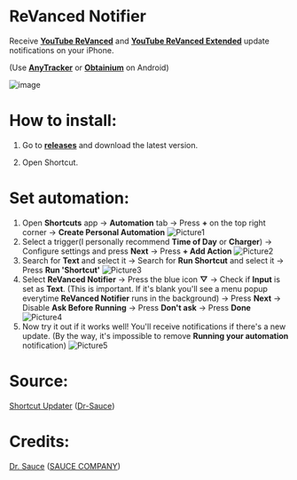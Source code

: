 # ReVanced Notifier
Receive [**YouTube ReVanced**](https://dev.revanced.app/) and [**YouTube ReVanced Extended**](https://github.com/inotia00/ReVanced_Extended) update notifications on your iPhone.

(Use [**AnyTracker**](https://play.google.com/store/apps/details?id=com.shervinkoushan.anyTracker) or [**Obtainium**](https://github.com/ImranR98/Obtainium) on Android)

![image](https://github.com/Dr-Sauce/ReVancedNotifier/assets/82555878/afd97fb8-94e0-4b15-a47b-f4c80edd0df2)

# How to install:

1. Go to [**releases**](https://github.com/Dr-Sauce/ReVancedNotifier/releases/latest) and download the latest version.

2. Open Shortcut.

# Set automation:

1. Open **Shortcuts** app → **Automation** tab → Press **+** on the top right corner → **Create Personal Automation**
![Picture1](https://github.com/Dr-Sauce/ReVancedNotifier/assets/82555878/51eb34b3-f322-46bc-abfc-e7e6cabfae0f)
2. Select a trigger(I personally recommend **Time of Day** or **Charger**) → Configure settings and press **Next** → Press **+ Add Action**
![Picture2](https://github.com/Dr-Sauce/ReVancedNotifier/assets/82555878/227bd0f2-c375-4bd5-b6fc-86c3937a3280)
3. Search for **Text** and select it → Search for **Run Shortcut** and select it → Press **Run 'Shortcut'**
![Picture3](https://github.com/Dr-Sauce/ReVancedNotifier/assets/82555878/c6f7a60a-b3d3-4f4c-9479-e092a9ab4eed)
4. Select **ReVanced Notifier** → Press the blue icon **▽** → Check if **Input** is set as **Text**. (This is important. If it's blank you'll see a menu popup everytime **ReVanced Notifier** runs in the background) → Press **Next** → Disable **Ask Before Running** → Press **Don't ask** → Press **Done**
![Picture4](https://github.com/Dr-Sauce/ReVancedNotifier/assets/82555878/e615ae29-087d-42d6-8365-12fdbc54dc87)
5. Now try it out if it works well! You'll receive notifications if there's a new update. (By the way, it's impossible to remove **Running your automation** notification)
![Picture5](https://github.com/Dr-Sauce/ReVancedNotifier/assets/82555878/db974238-6d72-4cc7-b079-ac6b1673dcad)

# Source:
[Shortcut Updater](https://github.com/Dr-Sauce/ShortcutUpdater) ([Dr-Sauce](https://github.com/Dr-Sauce))

# Credits:

[Dr. Sauce](https://github.com/dr-sauce) ([SAUCE COMPANY](https://m.blog.naver.com/saucecompany_))
